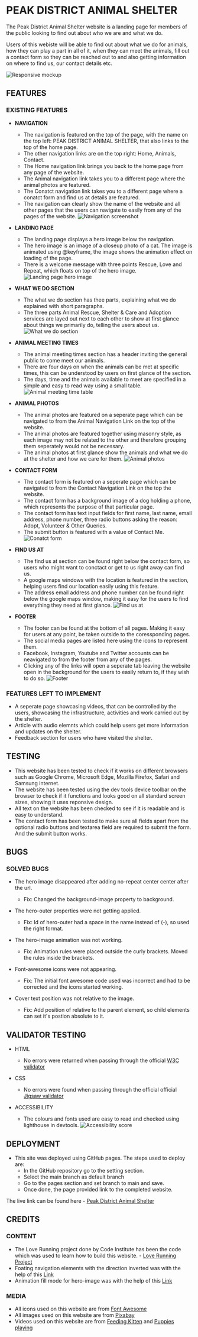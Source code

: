 # PEAK DISTRICT ANIMAL SHELTER

The Peak District Animal Shelter website is a landing page for members of the public looking to find out about who we are and what we do.

Users of this webiste will be able to find out about what we do for animals, how they can play a part in all of it, when they can meet the animals, fill out a contact form so they can be reached out to and also getting information on where to find us, our contact details etc.

![Responsive mockup](/assets/images/screens.JPG)

## FEATURES

### EXISTING FEATURES

- **NAVIGATION**
  - The navigation is featured on the top of the page, with the name on the top left: PEAK DISTRICT ANIMAL SHELTER, that also links to the top of the home page.
  - The other navigation links are on the top right: Home, Animals, Contact.
  - The Home navigation link brings you back to the home page from any page of the website.
  - The Animal navigation link takes you to a different page where the animal photos are featured.
  - The Conatct navigation link takes you to a different page where a conatct form and find us at details are featured.
  - The navigation can clearly show the name of the website and all other pages that the users can navigate to easily from any of the pages of the website.
![Navigation screenshot](/assets/images/Navigation.JPG)

- **LANDING PAGE**
  - The landing page displays a hero image below the navigation.
  - The hero image is an image of a closeup photo of a cat. The image is animated using @keyframe, the image shows the animation effect on loading of the page.
  - There is a welcome message with three points Rescue, Love and Repeat, which floats on top of the hero image.
![Landing page hero image](/assets/images/Landing-hero.JPG)

- **WHAT WE DO SECTION**
  - The what we do section has thee parts, explaining what we do explained with short paragraphs.
  - The three parts Animal Rescue, Shelter & Care and Adoption services are layed out next to each other to show at first glance about things we primarily do, telling the users about us.
![What we do section](/assets/images/what-we-do.JPG)

- **ANIMAL MEETING TIMES**
  - The animal meeting times section has a header inviting the general public to come meet our animals.
  - There are four days on when the animals can be met at specific times, this can be understood by users on first glance of the section.
  - The days, time and the animals available to meet are specified in a simple and easy to read way using a small table.
![Animal meeting time table](/assets/images/animal-meeting-times.JPG)

- **ANIMAL PHOTOS**
  - The animal photos are featured on a seperate page which can be navigated to from the Animal Navigation Link on the top of the website.
  - The animal photos are featured together using masonry style, as each image may not be related to the other and therefore grouping them seperately would not be necessary.
  - The animal photos at first glance show the animals and what we do at the shelter and how we care for them.
![Animal photos](/assets/images/animal-photos.JPG)

- **CONTACT FORM**
  - The contact form is featured on a seperate page which can be navigated to from the Contact Navigation Link on the top the website.
  - The contact form has a background image of a dog holding a phone, which represents the purpose of that particular page.
  - The contact form has text input fields for first name, last name, email address, phone number, three radio buttons asking the reason: Adopt, Volunteer & Other Queries.
  - The submit button is featured with a value of Contact Me.
![Conatct form](/assets/images/contact-form.JPG)

- **FIND US AT**
  - The find us at section can be found right below the contact form, so users who might want to conctact or get to us right away can find us.
  - A google maps windows with the location is featured in the section, helping users find our location easily using this feature.
  - The address email address and phone number can be found right below the google maps window, making it easy for the users to find everything they need at first glance.
![Find us at](/assets/images/find-us-at.JPG)

- **FOOTER**
  - The footer can be found at the bottom of all pages. Making it easy for users at any point, be taken outside to the coressponding pages.
  - The social media pages are listed here using the icons to represent them.
  - Facebook, Instagram, Youtube and Twitter accounts can be neavigated to from the footer from any of the pages.
  - Clicking any of the links will open a seperate tab leaving the website open in the background for the users to easily return to, if they wish to do so.
![Footer](/assets/images/footer.JPG)

### FEATURES LEFT TO IMPLEMENT

- A seperate page showcasing videos, that can be controlled by the users, showcasing the infrastructure, activities and work carried out by the shelter.
- Article with audio elemnts which could help users get more information and updates on the shelter.
- Feedback section for users who have visited the shelter.

## TESTING

- This website has been tested to check if it works on different browsers such as Google Chrome, Microsoft Edge, Mozilla Firefox, Safari and Samsung internet.
- The website has been tested using the dev tools device toolbar on the browser to check if it functions and looks good on all standard screen sizes, showing it uses reponsive design.
- All text on the website has been checked to see if it is readable and is easy to understand.
- The contact form has been tested to make sure all fields apart from the optional radio buttons and textarea field are required to submit the form. And the submit button works.

## BUGS

### SOLVED BUGS

- The hero image disappeared after adding no-repeat center center after the url.
  - Fix: Changed the background-image property to background.
  
- The hero-outer properties were not getting applied.
  - Fix: Id of hero-outer had a space in the name instead of (-), so used the right format.

- The hero-image animation was not working.
  - Fix: Animation rules were placed outside the curly brackets. Moved the rules inside the brackets.
  
- Font-awesome icons were not appearing.
  - Fix: The initial font awesome code used was incorrect and had to be corrected and the icons started working.

- Cover text position was not relative to the image.
  - Fix: Add position of relative to the parent element, so child elements can set it's postion absolute to it.

## VALIDATOR TESTING

- HTML
  - No errors were returned when passing through the official [W3C validator](https://validator.w3.org/)

- CSS
  - No errors were found when passing through the official official [Jigsaw validator](https://jigsaw.w3.org/css-validator/)

- ACCESSIBILITY
  - The colours and fonts used are easy to read and checked using lighthouse in devtools.
![Accessibility score](/assets/images/score.JPG)

## DEPLOYMENT

- This site was deployed using GitHub pages. The steps used to deploy are:
  - In the GitHub repository go to the setting section.
  - Select the main branch as default branch
  - Go to the pages section and set branch to main and save.
  - Once done, the page provided link to the completed website.

The live link can be found here - [Peak District Animal Shelter](https://md-ash-dot.github.io/peak-district-animal-shelter/)

## CREDITS

### CONTENT

- The Love Running project done by Code Institute has been the code which was used to learn how to build this website. - [Love Running Project](https://learn.codeinstitute.net/courses/course-v1:CodeInstitute+LR101+2021_T1/courseware/4a07c57382724cfda5834497317f24d5/f2db5fd401004fccb43b01a6066a5333/)
- Foating navigation elements with the direction inverted was with the help of this [Link](https://codepen.io/ConStambo/pen/WxRQVq)
- Animation fill mode for hero-image was with the help of this [Link](https://developer.mozilla.org/en-US/docs/Web/CSS/animation-fill-mode)

### MEDIA

- All icons used on this website are from [Font Awesome](https://fontawesome.com/)
- All images used on this website are from [Pixabay](https://pixabay.com/)
- Videos used on this website are from [Feeding Kitten](https://www.youtube.com/watch?v=W3IzCkjGQ_E&ab_channel=LittleOrphanKittens) and [Puppies playing](https://www.youtube.com/watch?v=CSWN9u4iqL8&ab_channel=BeagleUniverse)
